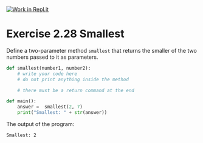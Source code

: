 [![Work in Repl.it](https://classroom.github.com/assets/work-in-replit-14baed9a392b3a25080506f3b7b6d57f295ec2978f6f33ec97e36a161684cbe9.svg)](https://classroom.github.com/online_ide?assignment_repo_id=4319821&assignment_repo_type=AssignmentRepo)
# Exercise 2.28 Smallest

Define a two-parameter method `smallest` that returns the smaller of the two numbers passed to it as parameters.

```python
def smallest(number1, number2):
    # write your code here
    # do not print anything inside the method

    # there must be a return command at the end

def main():
    answer =  smallest(2, 7)
    print("Smallest: " + str(answer))
```

The output of the program:

```plaintext
Smallest: 2
```
